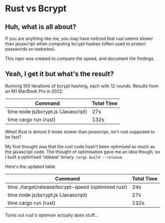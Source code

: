 # Rust vs Bcrypt

## Huh, what is all about?

If you are anything like me, you may have noticed that rust seems slower than javascript when computing bcrypt hashes (often used to protect passwords on websites).

This repo was created to compare the speed, and document the findings.

## Yeah, I get it but what's the result?

Running 100 iterations of bcrypt hashing, each with 12 rounds.
Results from an M1 MacBook Pro in 2022:

| Command                             | Total Time |
| ----------------------------------- | ---------- |
| time node js/bcrypt.js (Javascript) | 27s        |
| time cargo run (rust)               | 132s       |

What! Rust is almost 5 times slower than javascript, isn't rust supposed to be fast?

My first thought was that the rust code hasn't been optimised as much as the javascript code. The thought of optimisation gave me an idea though, so I built a optimised 'release' binary.
`cargo build --release`

Here's the updated table

| Command                                             | Total Time |
| --------------------------------------------------- | ---------- |
| time ./target/release/bcrypt-speed (optimised rust) | 24s        |
| time node js/bcrypt.js (Javascript)                 | 27s        |
| time cargo run (rust)                               | 132s       |

Turns out rust's optimser actually does stuff...
